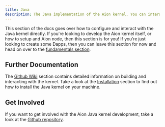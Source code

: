 ```yaml
---
title: Java
description: The Java implementation of the Aion kernel. You can interact with this kernel directly through the JSON RPC or Protobuff API layers. Further documentation regarding the kernel can be found on the Aion Java Kernel Github repository at https://github.com/aionnetwork/aion
---
```


This section of the docs goes over how to configure and interact with the Java kernel directly. If you're looking to develop the Aion kernel itself, or how to setup and Aion node, then this section is for you! If you're just looking to create some Dapps, then you can leave this section for now and head on over to the [fundamentals section](/developers/fundamentals).

## Further Documentation

The [Github Wiki](https://github.com/aionnetwork/aion/wiki) section contains detailed information on building and interacting with the kernel. Take a look at the [Installation](#installation) section to find out how to install the Java kernel on your machine.

## Get Involved

If you want to get involved with the Aion Java kernel development, take a look at the [Github repository](https://github.com/aionnetwork/aion/).
